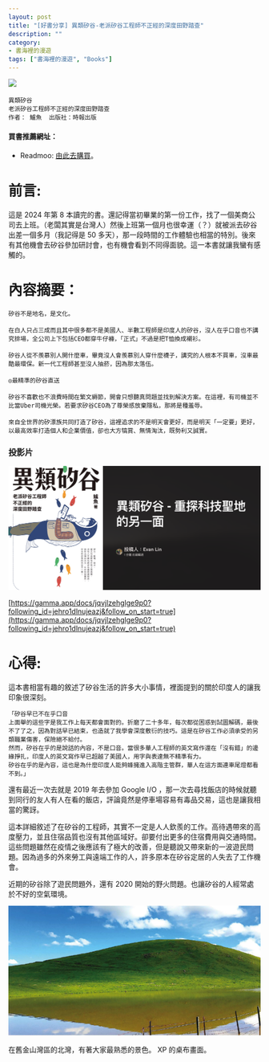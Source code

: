 ```yaml
---
layout: post
title: "[好書分享] 異類矽谷-老派矽谷工程師不正經的深度田野踏查"
description: ""
category: 
- 書海裡的漫遊
tags: ["書海裡的漫遊", "Books"]
---
```


<div><a href="https://moo.im/a/qAHKNT" title="異類矽谷"><img src="https://cdn.readmoo.com/cover/jg/cmbjrbh_210x315.jpg?v=0" /></a></div>



```
異類矽谷
老派矽谷工程師不正經的深度田野踏查
作者： 鱸魚  出版社：時報出版 
```

#### 買書推薦網址：

- Readmoo: [由此去購買](https://moo.im/a/qAHKNT)。

# 前言:

這是 2024 年第 8 本讀完的書。還記得當初畢業的第一份工作，找了一個美商公司去上班。（老闆其實是台灣人）然後上班第一個月也很幸運（？）就被派去矽谷出差一個多月（我記得是 50 多天），那一段時間的工作體驗也相當的特別。後來有其他機會去矽谷參加研討會，也有機會看到不同得面貌。這一本書就讓我蠻有感觸的。



# 內容摘要：

```
矽谷不是地名，是文化。
 
在白人只占三成而且其中很多都不是美國人、半數工程師是印度人的矽谷，沒人在乎口音也不講究排場，全公司上下包括CEO都穿牛仔褲，「正式」不過是把T恤換成襯衫。
 
矽谷人從不羨慕別人開什麼車，畢竟沒人會羨慕別人穿什麼襪子，講究的人根本不買車，沒車最酷最環保。新一代工程師甚至沒人抽菸，因為那太落伍。
 
◎最精準的矽谷直送
 
矽谷不喜歡也不浪費時間在繁文縟節，開會只想聽真問題並找到解決方案。在這裡，有司機並不比當Uber司機光榮。若要求矽谷CEO為了尊榮感放棄隱私，那將是種羞辱。
 
來自全世界的矽漂族共同打造了矽谷，這裡追求的不是明天會更好，而是明天「一定要」更好，以最高效率打造個人和企業價值，卻也大方犒賞、無情淘汰，既勢利又誠實。
```

#### 

### 投影片

![image-20240802144706975](../images/2022/image-20240802144706975.png)



[https://gamma.app/docs/jqvjlzehglge9p0?following_id=jehro1dlnujeazj&follow_on_start=true](https://gamma.app/docs/jqvjlzehglge9p0?following_id=jehro1dlnujeazj&follow_on_start=true)

# 心得:

這本書相當有趣的敘述了矽谷生活的許多大小事情，裡面提到的關於印度人的讓我印象很深刻。

```
「矽谷早已不在乎口音
上面舉的這些字是我工作上每天都會面對的。折磨了二十多年，每次都從困惑到試圖解碼，最後不了了之，因為對話早已結束，也造就了我學會深度敷衍的技巧。這是在矽谷工作必須承受的另類職業傷害，保險絕不給付。
然而，矽谷在乎的是說話的內容，不是口音。當很多華人工程師的英文寫作還在「沒有錯」的邊緣掙扎，印度人的英文寫作早已超越了美國人，用字與表達無不精準有力。
矽谷在乎的是內容，這也是為什麼印度人能夠蜂擁進入高階主管群，華人在這方面連車尾燈都看不到。」
```

還有最近一次去就是 2019 年去參加 Google I/O ，那一次去尋找飯店的時候就聽到同行的友人有人在看的飯店，評論竟然是停車場容易有毒品交易，這也是讓我相當的驚訝。

這本詳細敘述了在矽谷的工程師，其實不一定是人人欽羨的工作。高待遇帶來的高度壓力，並且住宿品質也沒有其他區域好。卻要付出更多的住宿費用與交通時間。這些問題雖然在疫情之後應該有了極大的改善，但是聽說又帶來新的一波遊民問題。因為過多的外來勞工與遠端工作的人，許多原本在矽谷定居的人失去了工作機會。

近期的矽谷除了遊民問題外，還有 2020 開始的野火問題。也讓矽谷的人經常處於不好的空氣環境。

![image-20240801230243234](../images/2022/image-20240801230243234.png)

在舊金山灣區的北灣，有著大家最熟悉的景色。 XP 的桌布畫面。

